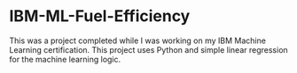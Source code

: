 # IBM-ML-Fuel-Efficiency
This was a project completed while I was working on my IBM Machine Learning certification. This project uses Python and simple linear regression 
for the machine learning logic.
